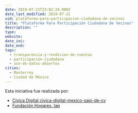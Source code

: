```yaml
---
date: 2019-07-21T23:02:24.000Z
date_last_modified: 2019-07-21
uid: plataforma-para-participacion-ciudadana-de-vecinos
title: "Plataforma Para Participación Ciudadana De Vecinos"
description: ""
type: 
website: 
date_ini: 
date_end: 
tags:
  - transparencia-y-rendicion-de-cuentas
  - participación-ciudadana
  - uso-de-datos-abiertos
cities: 
  - Monterrey
  - Ciudad de México
---
```


Esta iniciativa fue realizada por:

- [Cívica Digital civica-digital-mexico-sapi-de-cv](/organizaciones/civica-digital)
- [Fundación Hogares, Iap](/organizaciones/fundacion-hogares-iap)
